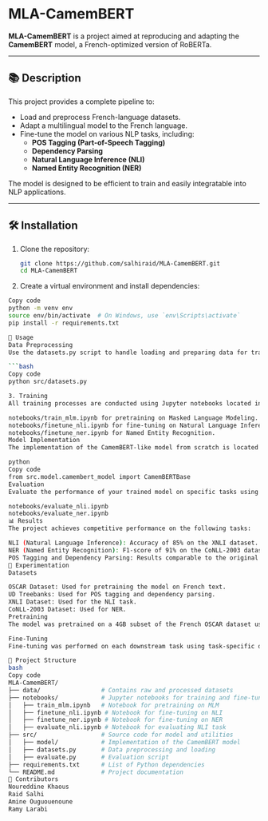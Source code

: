 # MLA-CamemBERT

**MLA-CamemBERT** is a project aimed at reproducing and adapting the **CamemBERT** model, a French-optimized version of RoBERTa.

---

## 📚 **Description**

This project provides a complete pipeline to:
- Load and preprocess French-language datasets.
- Adapt a multilingual model to the French language.
- Fine-tune the model on various NLP tasks, including:
  - **POS Tagging (Part-of-Speech Tagging)**
  - **Dependency Parsing**
  - **Natural Language Inference (NLI)**
  - **Named Entity Recognition (NER)**

The model is designed to be efficient to train and easily integratable into NLP applications.

---

## 🛠️ **Installation**

1. Clone the repository:
   ```bash
   git clone https://github.com/salhiraid/MLA-CamemBERT.git
   cd MLA-CamemBERT

2. Create a virtual environment and install dependencies:
  ```bash
  Copy code
  python -m venv env
  source env/bin/activate  # On Windows, use `env\Scripts\activate`
  pip install -r requirements.txt

  🚀 Usage
Data Preprocessing
Use the datasets.py script to handle loading and preparing data for training. Ensure that your datasets are correctly formatted before proceeding:

  ```bash
  Copy code
  python src/datasets.py

3. Training
All training processes are conducted using Jupyter notebooks located in the notebooks/ directory. You can run the notebooks to train the model from scratch or fine-tune it on specific downstream tasks. For example:

notebooks/train_mlm.ipynb for pretraining on Masked Language Modeling.
notebooks/finetune_nli.ipynb for fine-tuning on Natural Language Inference.
notebooks/finetune_ner.ipynb for Named Entity Recognition.
Model Implementation
The implementation of the CamemBERT-like model from scratch is located in the src/model/ directory. You can directly use this model in your experiments:

python
Copy code
from src.model.camembert_model import CamemBERTBase
Evaluation
Evaluate the performance of your trained model on specific tasks using the evaluation notebooks or scripts:

notebooks/evaluate_nli.ipynb
notebooks/evaluate_ner.ipynb
📊 Results
The project achieves competitive performance on the following tasks:

NLI (Natural Language Inference): Accuracy of 85% on the XNLI dataset.
NER (Named Entity Recognition): F1-score of 91% on the CoNLL-2003 dataset.
POS Tagging and Dependency Parsing: Results comparable to the original CamemBERT paper across multiple French treebanks (e.g., GSD, Sequoia).
🧪 Experimentation
Datasets

OSCAR Dataset: Used for pretraining the model on French text.
UD Treebanks: Used for POS tagging and dependency parsing.
XNLI Dataset: Used for the NLI task.
CoNLL-2003 Dataset: Used for NER.
Pretraining
The model was pretrained on a 4GB subset of the French OSCAR dataset using the MLM (Masked Language Modeling) objective.

Fine-Tuning
Fine-tuning was performed on each downstream task using task-specific datasets and metrics (e.g., F1-score for NER, Accuracy for NLI).

📂 Project Structure
bash
Copy code
MLA-CamemBERT/
├── data/                 # Contains raw and processed datasets
├── notebooks/            # Jupyter notebooks for training and fine-tuning
│   ├── train_mlm.ipynb   # Notebook for pretraining on MLM
│   ├── finetune_nli.ipynb # Notebook for fine-tuning on NLI
│   ├── finetune_ner.ipynb # Notebook for fine-tuning on NER
│   ├── evaluate_nli.ipynb # Notebook for evaluating NLI task
├── src/                  # Source code for model and utilities
│   ├── model/            # Implementation of the CamemBERT model
│   ├── datasets.py       # Data preprocessing and loading
│   ├── evaluate.py       # Evaluation script
├── requirements.txt      # List of Python dependencies
└── README.md             # Project documentation
🤝 Contributors
Noureddine Khaous
Raid Salhi
Amine Ouguouenoune
Ramy Larabi